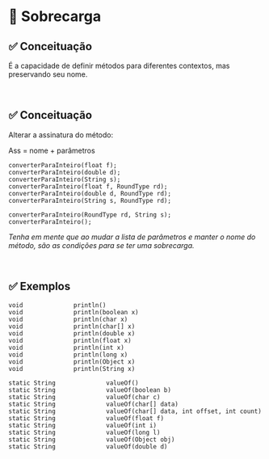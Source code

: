 # 📌 **Sobrecarga**
## ✅ **Conceituação**
É a capacidade de definir métodos para diferentes contextos, mas preservando seu nome.

<br>

## ✅ **Conceituação**
Alterar a assinatura do método:

Ass = nome + parâmetros
```
converterParaInteiro(float f);
converterParaInteiro(double d);
converterParaInteiro(String s);
converterParaInteiro(float f, RoundType rd);
converterParaInteiro(double d, RoundType rd);
converterParaInteiro(String s, RoundType rd);

converterParaInteiro(RoundType rd, String s);
converterParaInteiro();
```
*Tenha em mente que ao mudar a lista de parâmetros e manter o nome do método, são as condições para se ter uma sobrecarga.*

<br>

## ✅ **Exemplos**
```
void              println()
void              println(boolean x)
void              println(char x)
void              println(char[] x)
void              println(double x)
void              println(float x)
void              println(int x)
void              println(long x)
void              println(Object x)
void              println(String x)
```
```
static String              valueOf()
static String              valueOf(boolean b)
static String              valueOf(char c)
static String              valueOf(char[] data)
static String              valueOf(char[] data, int offset, int count)
static String              valueOf(float f)
static String              valueOf(int i)
static String              valueOf(long l)
static String              valueOf(Object obj)
static String              valueOf(double d)
```


